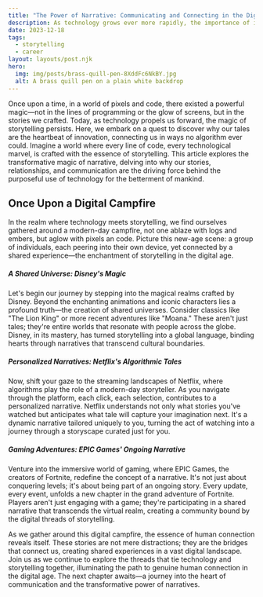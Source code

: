 ```yaml
---
title: "The Power of Narrative: Communicating and Connecting in the Digital Age"
description: As technology grows ever more rapidly, the importance of identifying your central story becomes even more important
date: 2023-12-18
tags:
  - storytelling
  - career
layout: layouts/post.njk
hero:
  img: img/posts/brass-quill-pen-8XddFc6NkBY.jpg
  alt: A brass quill pen on a plain white backdrop
---
```


Once upon a time, in a world of pixels and code, there existed a powerful magic—not
in the lines of programming or the glow of screens, but in the stories we crafted.
Today, as technology propels us forward, the magic of storytelling persists. Here,
we embark on a quest to discover why our tales are the heartbeat of innovation,
connecting us in ways no algorithm ever could. Imagine a world where every line of
code, every technological marvel, is crafted with the essence of storytelling. This
article explores the transformative magic of narrative, delving into why our stories,
relationships, and communication are the driving force behind the purposeful use of
technology for the betterment of mankind.

## Once Upon a Digital Campfire

In the realm where technology meets storytelling, we find ourselves gathered around
a modern-day campfire, not one ablaze with logs and embers, but aglow with pixels an
code. Picture this new-age scene: a group of individuals, each peering into their
own device, yet connected by a shared experience—the enchantment of storytelling in
the digital age.

##### A Shared Universe: Disney's Magic

Let's begin our journey by stepping into the magical realms crafted by Disney. Beyond
the enchanting animations and iconic characters lies a profound truth—the creation of
shared universes. Consider classics like "The Lion King" or more recent adventures
like "Moana." These aren't just tales; they're entire worlds that resonate with
people across the globe. Disney, in its mastery, has turned storytelling into a global
language, binding hearts through narratives that transcend cultural boundaries.

##### Personalized Narratives: Netflix's Algorithmic Tales

Now, shift your gaze to the streaming landscapes of Netflix, where algorithms play
the role of a modern-day storyteller. As you navigate through the platform, each click,
each selection, contributes to a personalized narrative. Netflix understands not only
what stories you've watched but anticipates what tale will capture your imagination
next. It's a dynamic narrative tailored uniquely to you, turning the act of watching
into a journey through a storyscape curated just for you.

##### Gaming Adventures: EPIC Games' Ongoing Narrative

Venture into the immersive world of gaming, where EPIC Games, the creators of Fortnite,
redefine the concept of a narrative. It's not just about conquering levels; it's about
being part of an ongoing story. Every update, every event, unfolds a new chapter in
the grand adventure of Fortnite. Players aren't just engaging with a game; they're
participating in a shared narrative that transcends the virtual realm, creating a
community bound by the digital threads of storytelling.

As we gather around this digital campfire, the essence of human connection reveals
itself. These stories are not mere distractions; they are the bridges that connect us,
creating shared experiences in a vast digital landscape. Join us as we continue to
explore the threads that tie technology and storytelling together, illuminating the
path to genuine human connection in the digital age. The next chapter awaits—a journey
into the heart of communication and the transformative power of narratives.
